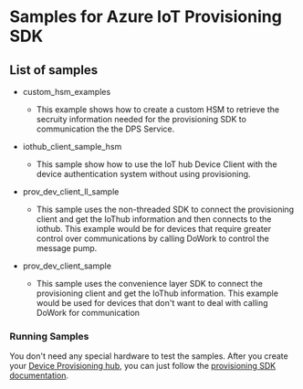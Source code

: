 # Samples for Azure IoT Provisioning SDK

## List of samples

- custom_hsm_examples

  - This example shows how to create a custom HSM to retrieve the secruity information needed for the provisioning SDK to communication the the DPS Service.

- iothub_client_sample_hsm

  - This sample show how to use the IoT hub Device Client with the device authentication system without using provisioning.

- prov_dev_client_ll_sample

  - This sample uses the non-threaded SDK to connect the provisioning client and get the IoThub information and then connects to the iothub.  This example would be for devices that require greater control over communications by calling DoWork to control the message pump.

- prov_dev_client_sample

  - This sample uses the convenience layer SDK to connect the provisioning client and get the IoThub information.  This example would be used for devices that don't want to deal with calling DoWork for communication

### Running Samples

You don't need any special hardware to test the samples.  After you create your [Device Provisioning hub](https://docs.microsoft.com/en-us/azure/iot-dps/quick-setup-auto-provision), you can just follow the [provisioning SDK documentation](https://github.com/Azure/azure-iot-sdk-c/blob/master/provisioning_client/devdoc/using_provisioning_client.md).
